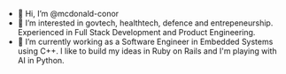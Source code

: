 - 👋 Hi, I’m @mcdonald-conor
- 👀 I’m interested in govtech, healthtech, defence and entrepeneurship. Experienced in Full Stack Development and Product Engineering.
- 🌱 I’m currently working as a Software Engineer in Embedded Systems using C++. I like to build my ideas in Ruby on Rails and I'm playing with AI in Python.
